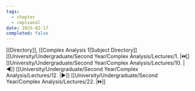 ```yaml
---
tags:
  - chapter
  - cmplxanal
date: 2025-02-17
completed: false
---
```

[[Directory]], [[Complex Analysis 1|Subject Directory]]
[[University/Undergraduate/Second Year/Complex Analysis/Lectures/1. |🞀🞀]] [[University/Undergraduate/Second Year/Complex Analysis/Lectures/10. |◀]] [[University/Undergraduate/Second Year/Complex Analysis/Lectures/12. |▶]] [[University/Undergraduate/Second Year/Complex Analysis/Lectures/22. |🞂🞂]]
# 
## 
### 